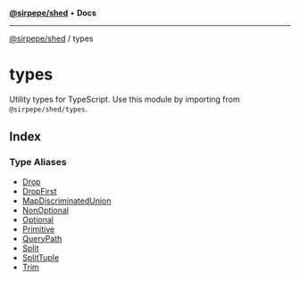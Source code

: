 [**@sirpepe/shed**](../README.md) • **Docs**

***

[@sirpepe/shed](../README.md) / types

# types

Utility types for TypeScript. Use this module by importing from
`@sirpepe/shed/types`.

## Index

### Type Aliases

- [Drop](type-aliases/Drop.md)
- [DropFirst](type-aliases/DropFirst.md)
- [MapDiscriminatedUnion](type-aliases/MapDiscriminatedUnion.md)
- [NonOptional](type-aliases/NonOptional.md)
- [Optional](type-aliases/Optional.md)
- [Primitive](type-aliases/Primitive.md)
- [QueryPath](type-aliases/QueryPath.md)
- [Split](type-aliases/Split.md)
- [SplitTuple](type-aliases/SplitTuple.md)
- [Trim](type-aliases/Trim.md)
